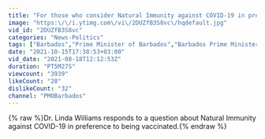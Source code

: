 ```yaml
---
title: "For those who consider Natural Immunity against COVID-19 in preference to being vaccinated."
image: "https:\/\/i.ytimg.com\/vi\/2DUZfB3S8vc\/hqdefault.jpg"
vid_id: "2DUZfB3S8vc"
categories: "News-Politics"
tags: ["Barbados","Prime Minister of Barbados","Barbados Prime Minister"]
date: "2021-10-15T17:38:53+03:00"
vid_date: "2021-08-18T12:12:53Z"
duration: "PT5M27S"
viewcount: "3939"
likeCount: "28"
dislikeCount: "32"
channel: "PMOBarbados"
---
```

{% raw %}Dr. Linda Williams responds to a question about Natural Immunity against COVID-19 in preference to being vaccinated.{% endraw %}
